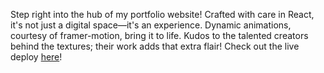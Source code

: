 Step right into the hub of my portfolio website! Crafted with care in React, it's not just a digital space—it's an experience. Dynamic animations, courtesy of framer-motion, bring it to life. Kudos to the talented creators behind the textures; their work adds that extra flair!
Check out the live deploy [here](https://portfoliovinayak.netlify.app/)!